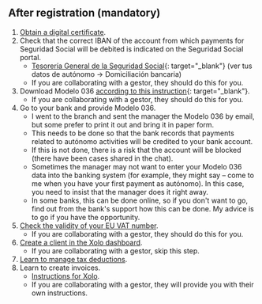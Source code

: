 ## After registration (mandatory)

1. [Obtain a digital certificate](#obtaining-a-digital-certificate).
2. Check that the correct IBAN of the account from which payments for Seguridad Social will be debited is indicated on
   the Seguridad Social portal.
    - [Tesorería General de la Seguridad Social](https://portal.seg-social.gob.es/wps/portal/importass/importass/bienvenida){:
      target="_blank"} (ver tus datos de autónomo -> Domiciliación bancaria)
    - If you are collaborating with a gestor, they should do this for you.
3. Download Modelo 036
   [according to this instruction](https://www.xolo.io/es-en/faq/xolo-spain/category/get-started/article/i-am-already-registered-as-self-employed-where-can-i-find-my){:
   target="_blank"}.
    - If you are collaborating with a gestor, they should do this for you.
4. Go to your bank and provide Modelo 036.
    - I went to the branch and sent the manager the Modelo 036 by email, but some prefer to print it out
      and bring it in paper form.
    - This needs to be done so that the bank records that payments related to autónomo activities will be credited to
      your bank account.
    - If this is not done, there is a risk that the account will be blocked (there have been cases shared in the chat).
    - Sometimes the manager may not want to enter your Modelo 036 data into the banking system (for example, they might
      say – come to me when you have your first payment as autónomo). In this case, you need to insist that the manager
      does it right away.
    - In some banks, this can be done online, so if you don't want to go, find out from the bank's support how this can
      be done. My advice is to go if you have the opportunity.
5. [Check the validity of your EU VAT number](#checking-the-validity-of-the-eu-vat-number).
    - If you are collaborating with a gestor, they should do this for you.
6. [Create a client in the Xolo dashboard](#creating-a-client).
    - If you are collaborating with a gestor, skip this step.
7. [Learn to manage tax deductions](#tax-deductions-and-benefits).
8. Learn to create invoices.
    - [Instructions for Xolo](#how-to-create-an-invoice-in-xolo).
    - If you are collaborating with a gestor, they will provide you with their own instructions.
